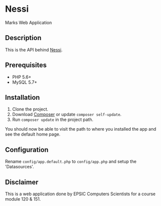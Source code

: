 # Nessi
Marks Web Application

## Description
This is the API behind [Nessi](https://github.com/FlopySwitzerland/nessi).

## Prerequisites

* PHP 5.6+
* MySQL 5.7+

## Installation

1. Clone the project.
2. Download [Composer](http://getcomposer.org/doc/00-intro.md) or update `composer self-update`.
3. Run `composer update` in the project path.

You should now be able to visit the path to where you installed the app and see the default home page.

## Configuration

Rename `config/app.default.php` to `config/app.php` and setup the 'Datasources'.

## Disclaimer
This is a web application done by EPSIC Computers Scientists for a course module 120 & 151.
